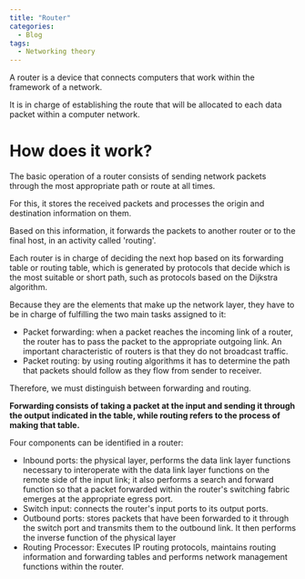 ```yaml
---
title: "Router"
categories:
  - Blog
tags:
  - Networking theory
---
```


A router is a device that connects computers that work within the framework of a network.

It is in charge of establishing the route that will be allocated to each data packet within a computer network.


<h1>How does it work? </h1>

The basic operation of a router consists of sending network packets through the most appropriate path or route at all times.

For this, it stores the received packets and processes the origin and destination information on them.

Based on this information, it forwards the packets to another router or to the final host, in an activity called 'routing'. 

Each router is in charge of deciding the next hop based on its forwarding table or routing table, which is generated by protocols that decide which is the most suitable or short path, such as protocols based on the Dijkstra algorithm.

Because they are the elements that make up the network layer, they have to be in charge of fulfilling the two main tasks assigned to it:

<ul>
<li>Packet forwarding: when a packet reaches the incoming link of a router, the router has to pass the packet to the appropriate outgoing link. An important characteristic of routers is that they do not broadcast traffic.</li>
<li>Packet routing: by using routing algorithms it has to determine the path that packets should follow as they flow from sender to  receiver.</li>
	
</ul>

Therefore, we must distinguish between forwarding and routing. 

<b>Forwarding consists of taking a packet at the input and sending it through the output indicated in the table, while routing refers to the process of making that table.</b>



Four components can be identified in a router:

<ul>
<li>Inbound ports: the physical layer,  performs the data link layer functions necessary to interoperate with the data link layer functions on the remote side of the input link; it also performs a search and forward function so that a packet forwarded within the router's switching fabric emerges at the appropriate egress port.</li>
<li>Switch input: connects the router's input ports to its output ports.</li>
<li>Outbound ports: stores packets that have been forwarded to it through the switch port and transmits them to the outbound link. It then performs the inverse function of the physical layer </li>
<li>Routing Processor: Executes IP routing protocols, maintains routing information and forwarding tables and performs network management functions within the router.</li>
</ul>
